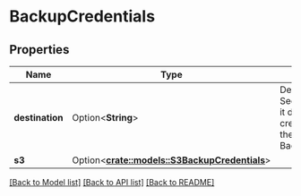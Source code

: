 # BackupCredentials

## Properties

Name | Type | Description | Notes
------------ | ------------- | ------------- | -------------
**destination** | Option<**String**> | Destination corresponds to the Seeds Seed.Spec.EtcdBackupRestore.Destinations, it defines for which destination the backup credentials will be created. If set, it updates the credentials ref in the related Seed BackupDestination | [optional]
**s3** | Option<[**crate::models::S3BackupCredentials**](S3BackupCredentials.md)> |  | [optional]

[[Back to Model list]](../README.md#documentation-for-models) [[Back to API list]](../README.md#documentation-for-api-endpoints) [[Back to README]](../README.md)


